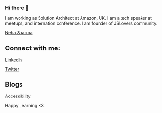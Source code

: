 ### Hi there 👋 

I am working as Solution Architect at Amazon, UK. I am a tech speaker at meetups, and internation conference. I am founder of JSLovers community. 

[Neha Sharma](https://www.nehasharma.dev)

## Connect with me:

[Linkedin](https://www.linkedin.com/in/nehha/) 

[Twitter](https://twitter.com/hellonehha) 


## Blogs

[Accessibility](https://a11ytips.dev/)


Happy Learning <3
